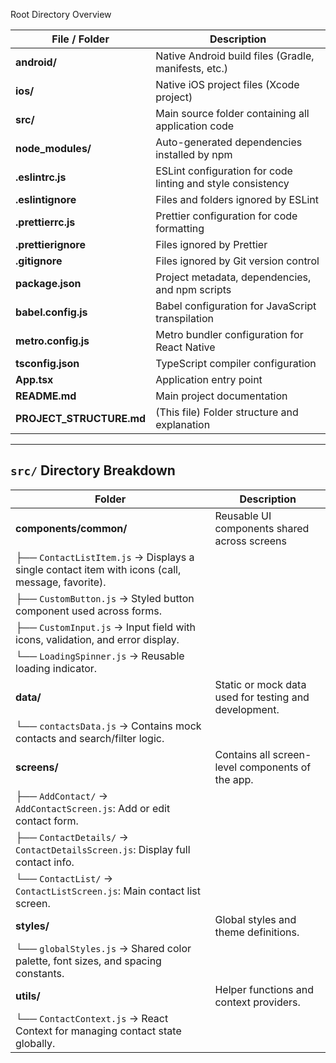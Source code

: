  Root Directory Overview

| File / Folder | Description |
|----------------|--------------|
| **android/** | Native Android build files (Gradle, manifests, etc.) |
| **ios/** | Native iOS project files (Xcode project) |
| **src/** | Main source folder containing all application code |
| **node_modules/** | Auto-generated dependencies installed by npm |
| **.eslintrc.js** | ESLint configuration for code linting and style consistency |
| **.eslintignore** | Files and folders ignored by ESLint |
| **.prettierrc.js** | Prettier configuration for code formatting |
| **.prettierignore** | Files ignored by Prettier |
| **.gitignore** | Files ignored by Git version control |
| **package.json** | Project metadata, dependencies, and npm scripts |
| **babel.config.js** | Babel configuration for JavaScript transpilation |
| **metro.config.js** | Metro bundler configuration for React Native |
| **tsconfig.json** | TypeScript compiler configuration |
| **App.tsx** | Application entry point |
| **README.md** | Main project documentation |
| **PROJECT_STRUCTURE.md** | (This file) Folder structure and explanation |

---

## `src/` Directory Breakdown

| Folder | Description |
|--------|--------------|
| **components/common/** | Reusable UI components shared across screens |
| ├── `ContactListItem.js` → Displays a single contact item with icons (call, message, favorite). |  
| ├── `CustomButton.js` → Styled button component used across forms. |  
| ├── `CustomInput.js` → Input field with icons, validation, and error display. |  
| └── `LoadingSpinner.js` → Reusable loading indicator. |
| **data/** | Static or mock data used for testing and development. |
| └── `contactsData.js` → Contains mock contacts and search/filter logic. |
| **screens/** | Contains all screen-level components of the app. |
| ├── `AddContact/` → `AddContactScreen.js`: Add or edit contact form. |  
| ├── `ContactDetails/` → `ContactDetailsScreen.js`: Display full contact info. |  
| └── `ContactList/` → `ContactListScreen.js`: Main contact list screen. |
| **styles/** | Global styles and theme definitions. |
| └── `globalStyles.js` → Shared color palette, font sizes, and spacing constants. |
| **utils/** | Helper functions and context providers. |
| └── `ContactContext.js` → React Context for managing contact state globally. |



